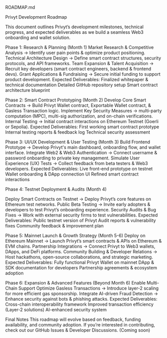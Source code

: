 ROADMAP.md

Privyt Development Roadmap

This document outlines Privyt’s development milestones, technical progress, and expected deliverables as we build a seamless Web3 onboarding and wallet solution.

Phase 1: Research & Planning (Month 1)
Market Research & Competitive Analysis → Identify user pain points & optimize product positioning.
Technical Architecture Design → Define smart contract structures, security protocols, and API frameworks.
Team Expansion & Talent Acquisition → Recruit key developers (smart contract engineers, backend & frontend devs).
Grant Applications & Fundraising → Secure initial funding to support product development.
Expected Deliverables:
Finalized whitepaper & technical documentation
Detailed GitHub repository setup
Smart contract architecture blueprint

Phase 2: Smart Contract Prototyping (Month 2)
Develop Core Smart Contracts → Build Privyt Wallet contract, Exportable Wallet contract, & Gasless Transaction logic.
Implement Key Security Measures → multi-party computation (MPC), multi-sig authorization, and on-chain verifications.
Internal Testing → Initial contract interactions on Ethereum Testnet (Goerli or Sepolia).
Expected Deliverables:
First working smart contract prototype
Internal testing reports & feedback log
Technical security assessment

Phase 3: UI/UX Development & User Testing (Month 3)
Build Frontend Prototype → Develop Privyt's main dashboard, onboarding flow, and wallet interface.
Integrate Web2 & Web3 Authentication → Connect username & password onboarding to private key management.
Simulate User Experience (UX) Tests → Collect feedback from beta testers & Web3 developers.
Expected Deliverables:
Live front-end prototype on testnet
Wallet onboarding & DApp connection UI
Refined smart contract interactions

Phase 4: Testnet Deployment & Audits (Month 4)

Deploy Smart Contracts on Testnet → Deploy Privyt’s core features on Ethereum test networks.
Public Beta Testing → Invite early adopters & developers to test Privyt’s onboarding experience.
Security Audits & Bug Fixes → Work with external security firms to test vulnerabilities.
Expected Deliverables:
Public testnet version of Privyt
Audit reports & vulnerability fixes
Community feedback & improvement plan

Phase 5: Mainnet Launch & Growth Strategy (Month 5-6)
Deploy on Ethereum Mainnet → Launch Privyt’s smart contracts & APIs on Ethereum & EVM chains.
Partnership Integrations → Connect Privyt to Web3 wallets, DApps, and DeFi platforms.
Community Building & Developer Relations → Host hackathons, open-source collaborations, and strategic marketing.
Expected Deliverables:
Fully functional Privyt Wallet on mainnet
DApp & SDK documentation for developers
Partnership agreements & ecosystem adoption

Phase 6: Expansion & Advanced Features (Beyond Month 6)
Enable Multi-Chain Support 
Optimize Gasless Transactions → Introduce layer-2 scaling for more efficient gas sponsorship.
Integrate AI-driven Fraud Detection → Enhance security against bots & phishing attacks.
Expected Deliverables:
Cross-chain interoperability framework
Improved transaction efficiency (Layer-2 solutions)
AI-enhanced security system

Final Notes
This roadmap will evolve based on feedback, funding availability, and community adoption.
If you’re interested in contributing, check out our GitHub Issues & Developer Discussions. (Coming soon)

